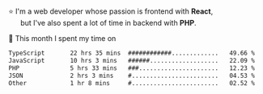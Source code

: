 ⭐ I'm a web developer whose passion is frontend with <b>React</b>,<br/>
&nbsp; &nbsp; &nbsp; but I've also spent a lot of time in backend with <b>PHP</b>.

📅 This month I spent my time on

<!--START_SECTION:waka-->

```txt
TypeScript       22 hrs 35 mins  ############.............   49.66 %
JavaScript       10 hrs 3 mins   ######...................   22.09 %
PHP              5 hrs 33 mins   ###......................   12.23 %
JSON             2 hrs 3 mins    #........................   04.53 %
Other            1 hr 8 mins     #........................   02.52 %
```

<!--END_SECTION:waka-->
